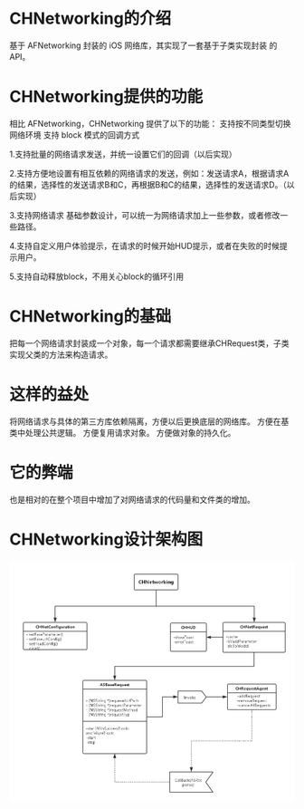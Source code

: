 # CHNetworking的介绍
基于 AFNetworking 封装的 iOS 网络库，其实现了一套基于子类实现封装 的 API。

# CHNetworking提供的功能
相比 AFNetworking，CHNetworking 提供了以下的功能：  支持按不同类型切换网络环境 支持 block 模式的回调方式

1.支持批量的网络请求发送，并统一设置它们的回调（以后实现）

2.支持方便地设置有相互依赖的网络请求的发送，例如：发送请求A，根据请求A的结果，选择性的发送请求B和C，再根据B和C的结果，选择性的发送请求D。（以后实现） 

3.支持网络请求 基础参数设计，可以统一为网络请求加上一些参数，或者修改一些路径。

4.支持自定义用户体验提示，在请求的时候开始HUD提示，或者在失败的时候提示用户。 

5.支持自动释放block，不用关心block的循环引用

# CHNetworking的基础
把每一个网络请求封装成一个对象，每一个请求都需要继承CHRequest类，子类实现父类的方法来构造请求。  

# 这样的益处
将网络请求与具体的第三方库依赖隔离，方便以后更换底层的网络库。 
方便在基类中处理公共逻辑。 方便复用请求对象。 
方便做对象的持久化。 

# 它的弊端
也是相对的在整个项目中增加了对网络请求的代码量和文件类的增加。

# CHNetworking设计架构图
 ![image](https://github.com/chausson/CHNetworking/blob/master/CHNetworkingDesgin.png)
   
